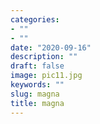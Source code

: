 ```yaml
---
categories:
- ""
- ""
date: "2020-09-16"
description: ""
draft: false
image: pic11.jpg
keywords: ""
slug: magna
title: magna
---
```


